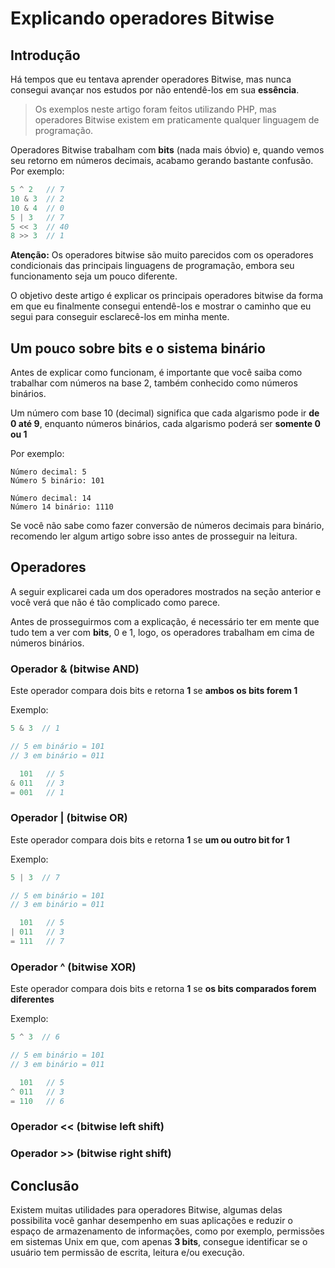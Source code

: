 # Explicando operadores Bitwise
## Introdução
Há tempos que eu tentava aprender operadores Bitwise, mas nunca consegui avançar nos estudos por não entendê-los em sua **essência**.

> Os exemplos neste artigo foram feitos utilizando PHP, mas operadores Bitwise existem em praticamente qualquer linguagem de programação.

Operadores Bitwise trabalham com **bits** (nada mais óbvio) e, quando vemos seu retorno em números decimais, acabamo gerando bastante confusão. Por exemplo:
```php
5 ^ 2   // 7
10 & 3  // 2
10 & 4  // 0
5 | 3   // 7
5 << 3  // 40
8 >> 3  // 1
```

**Atenção:** Os operadores bitwise são muito parecidos com os operadores condicionais das principais linguagens de programação, embora seu funcionamento seja um pouco diferente.

O objetivo deste artigo é explicar os principais operadores bitwise da forma em que eu finalmente consegui entendê-los e mostrar o caminho que eu segui para conseguir esclarecê-los em minha mente.

## Um pouco sobre bits e o sistema binário
Antes de explicar como funcionam, é importante que você saiba como trabalhar com números na base 2, também conhecido como números binários.

Um número com base 10 (decimal) significa que cada algarismo pode ir **de 0 até 9**, enquanto números binários, cada algarismo poderá ser **somente 0 ou 1**

Por exemplo:
```
Número decimal: 5
Número 5 binário: 101

Número decimal: 14
Número 14 binário: 1110
```

Se você não sabe como fazer conversão de números decimais para binário, recomendo ler algum artigo sobre isso antes de prosseguir na leitura.

## Operadores
A seguir explicarei cada um dos operadores mostrados na seção anterior e você verá que não é tão complicado como parece.

Antes de prosseguirmos com a explicação, é necessário ter em mente que tudo tem a ver com **bits**, 0 e 1, logo, os operadores trabalham em cima de números binários.

### Operador & (bitwise AND)
Este operador compara dois bits e retorna **1** se **ambos os bits forem 1**

Exemplo:
```php
5 & 3  // 1

// 5 em binário = 101
// 3 em binário = 011

  101   // 5
& 011   // 3
= 001   // 1
```

### Operador | (bitwise OR)
Este operador compara dois bits e retorna **1** se **um ou outro bit for 1**

Exemplo:
```php
5 | 3  // 7

// 5 em binário = 101
// 3 em binário = 011

  101   // 5
| 011   // 3
= 111   // 7
```
### Operador ^ (bitwise XOR)
Este operador compara dois bits e retorna **1** se **os bits comparados forem diferentes**

Exemplo:
```php
5 ^ 3  // 6

// 5 em binário = 101
// 3 em binário = 011

  101   // 5
^ 011   // 3
= 110   // 6
```
### Operador << (bitwise left shift)
### Operador >> (bitwise right shift)

## Conclusão
Existem muitas utilidades para operadores Bitwise, algumas delas possibilita você ganhar desempenho em suas aplicações e reduzir o espaço de armazenamento de informações, como por exemplo, permissões em sistemas Unix em que, com apenas **3 bits**, consegue identificar se o usuário tem permissão de escrita, leitura e/ou execução.